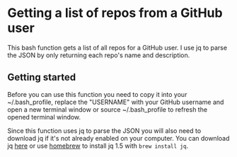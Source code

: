 # Getting a list of repos from a GitHub user
This bash function gets a list of all repos for a GitHub user. I use jq to parse the JSON by only returning each repo's name and description. 

## Getting started
Before you can use this function you need to copy it into your ~/.bash_profile, replace the "USERNAME" with your GitHub username and open a new terminal window or source ~/.bash_profile to refresh the opened terminal window. 

Since this function uses jq to parse the JSON you will also need to download jq if it's not already enabled on your computer. You can download jq [here](https://stedolan.github.io/jq) or use [homebrew](http://brew.sh) to install jq 1.5 with `brew install jq`. 
